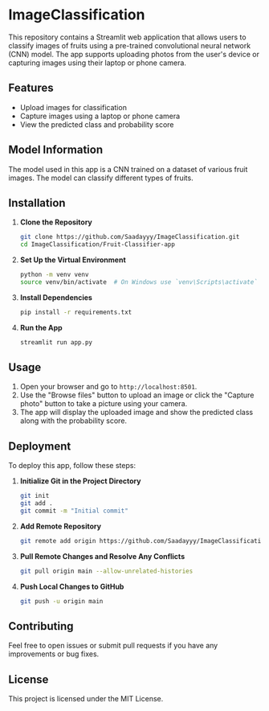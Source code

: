 # ImageClassification
This repository contains a Streamlit web application that allows users to classify images of fruits using a pre-trained convolutional neural network (CNN) model. The app supports uploading photos from the user's device or capturing images using their laptop or phone camera.

## Features

- Upload images for classification
- Capture images using a laptop or phone camera
- View the predicted class and probability score

## Model Information

The model used in this app is a CNN trained on a dataset of various fruit images. The model can classify different types of fruits.

## Installation

1. **Clone the Repository**

    ```sh
    git clone https://github.com/Saadayyy/ImageClassification.git
    cd ImageClassification/Fruit-Classifier-app
    ```

2. **Set Up the Virtual Environment**

    ```sh
    python -m venv venv
    source venv/bin/activate  # On Windows use `venv\Scripts\activate`
    ```

3. **Install Dependencies**

    ```sh
    pip install -r requirements.txt
    ```

4. **Run the App**

    ```sh
    streamlit run app.py
    ```

## Usage

1. Open your browser and go to `http://localhost:8501`.
2. Use the "Browse files" button to upload an image or click the "Capture photo" button to take a picture using your camera.
3. The app will display the uploaded image and show the predicted class along with the probability score.

## Deployment

To deploy this app, follow these steps:

1. **Initialize Git in the Project Directory**

    ```sh
    git init
    git add .
    git commit -m "Initial commit"
    ```

2. **Add Remote Repository**

    ```sh
    git remote add origin https://github.com/Saadayyy/ImageClassification.git
    ```

3. **Pull Remote Changes and Resolve Any Conflicts**

    ```sh
    git pull origin main --allow-unrelated-histories
    ```

4. **Push Local Changes to GitHub**

    ```sh
    git push -u origin main
    ```

## Contributing

Feel free to open issues or submit pull requests if you have any improvements or bug fixes.

## License

This project is licensed under the MIT License.

